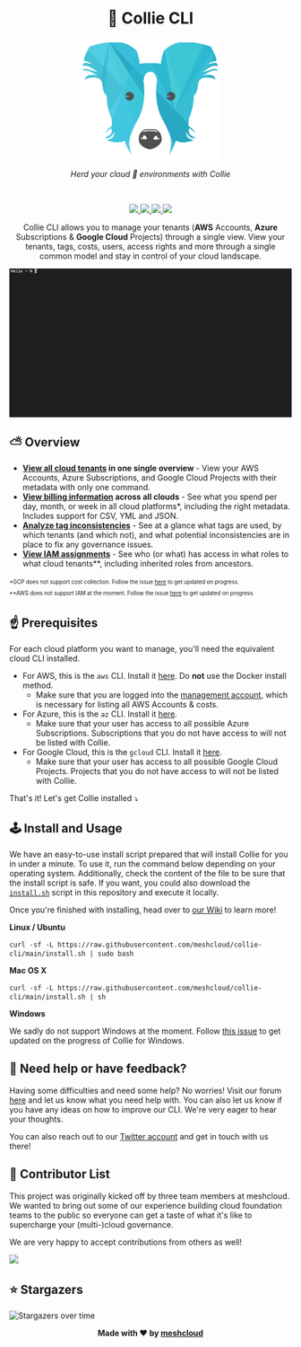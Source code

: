 <h1 align="center">🐶 Collie CLI</h1>

<p align="center">
  <img src="/.github/collie-logo-blue.png" width="250">
</p>

<p align="center">
  <i>Herd your cloud 🐑 environments with Collie</i>
</p>
<br>

<p align="center">
  <a href="/">
    <img src="https://github.com/meshcloud/collie-cli/actions/workflows/build.yml/badge.svg">
  </a>
  <a href="/">
    <img src="https://img.shields.io/badge/maintained-true-green">
  </a>
  <a href="/">
    <img src="https://img.shields.io/github/license/meshcloud/collie-cli">
  </a>
  <a href="/">
    <img src="https://img.shields.io/github/v/release/meshcloud/collie-cli?sort=semver">
  </a>
</p>

<p align="center">
    Collie CLI allows you to manage your tenants (<b>AWS</b> Accounts, <b>Azure</b> Subscriptions & <b>Google Cloud</b> Projects) through a single view.
    View your tenants, tags, costs, users, access rights and more through a single common model and stay in control of your cloud landscape.
</p>

<img align="center" src="/.github/collie-demo.gif">

## ⛅️ Overview

- **[View all cloud tenants](https://github.com/meshcloud/collie-cli/wiki#listing-tenants) in one single overview** - View your AWS Accounts,
  Azure Subscriptions, and Google Cloud Projects with their metadata with only
  one command.
- **[View billing information](https://github.com/meshcloud/collie-cli/wiki#listing-costs-per-tenant) across all clouds** - See what you spend per day,
  month, or week in all cloud platforms*, including the right metadata. Includes
  support for CSV, YML and JSON.
- **[Analyze tag inconsistencies](https://github.com/meshcloud/collie-cli/wiki#listing-iam-setup-per-tenant)** - See at a glance what tags are used, by which
  tenants (and which not), and what potential inconsistencies are in place to
  fix any governance issues.
- **[View IAM assignments](https://github.com/meshcloud/collie-cli/wiki#identifying-inconsistencies-in-the-use-of-tags)** - See who (or what) has access in what roles to what
  cloud tenants**, including inherited roles from ancestors.

<sup><sub>*GCP does not support cost collection. Follow the issue
[here](https://github.com/meshcloud/collie-cli/issues/17) to get updated on
progress.</sub></sup><br>
<sup><sub>**AWS does not support IAM at the moment. Follow the issue
[here](https://github.com/meshcloud/collie-cli/issues/41) to get updated on
progress.</sub></sup>

## ☝️ Prerequisites

For each cloud platform you want to manage, you'll need the equivalent cloud CLI
installed.

- For AWS, this is the `aws` CLI. Install it
  [here](https://docs.aws.amazon.com/cli/latest/userguide/install-cliv2.html).
  Do **not** use the Docker install method.
  - Make sure that you are logged into the
    [management account](https://docs.aws.amazon.com/organizations/latest/userguide/orgs_getting-started_concepts.html),
    which is necessary for listing all AWS Accounts & costs.
- For Azure, this is the `az` CLI. Install it
  [here](https://docs.microsoft.com/en-us/cli/azure/install-azure-cli).
  - Make sure that your user has access to all possible Azure Subscriptions.
    Subscriptions that you do not have access to will not be listed with Collie.
- For Google Cloud, this is the `gcloud` CLI. Install it
  [here](https://cloud.google.com/sdk/docs/quickstart).
  - Make sure that your user has access to all possible Google Cloud Projects.
    Projects that you do not have access to will not be listed with Collie.

That's it! Let's get Collie installed ⤵️

## 🕹 Install and Usage

We have an easy-to-use install script prepared that will install Collie for you
in under a minute. To use it, run the command below depending on your operating
system. Additionally, check the content of the file to be sure that the install
script is safe. If you want, you could also download the
[`install.sh`](https://github.com/meshcloud/collie-cli/blob/develop/install.sh)
script in this repository and execute it locally.

Once you're finished with installing, head over to [our Wiki](https://github.com/meshcloud/collie-cli/wiki#before-using-collie) to learn more!

**Linux / Ubuntu**

```
curl -sf -L https://raw.githubusercontent.com/meshcloud/collie-cli/main/install.sh | sudo bash
```

**Mac OS X**

```
curl -sf -L https://raw.githubusercontent.com/meshcloud/collie-cli/main/install.sh | sh
```

**Windows**

We sadly do not support Windows at the moment. Follow
[this issue](https://github.com/meshcloud/collie-cli/issues/2) to get updated on
the progress of Collie for Windows.

## 👋 Need help or have feedback?

Having some difficulties and need some help? No worries! Visit our forum
[here](https://github.com/meshcloud/collie-cli/discussions) and let us know what
you need help with. You can also let us know if you have any ideas on how to
improve our CLI. We're very eager to hear your thoughts.

You can also reach out to our [Twitter account](https://twitter.com/meshstack)
and get in touch with us there!

## 🙋‍ Contributor List

This project was originally kicked off by three team members at meshcloud. We
wanted to bring out some of our experience building cloud foundation teams to
the public so everyone can get a taste of what it's like to supercharge your
(multi-)cloud governance.

We are very happy to accept contributions from others as well!

<a href="https://github.com/meshcloud/collie-cli/graphs/contributors">
  <img src="https://contrib.rocks/image?repo=meshcloud/collie-cli" />
</a>

## ⭐️ Stargazers

<img src="https://starchart.cc/meshcloud/collie-cli.svg" alt="Stargazers over time" style="max-width: 100%">

<p align="center"><b>Made with ❤️ by <a href="https://meshcloud.io/?ref=gh-collie">meshcloud</a></b></p>
